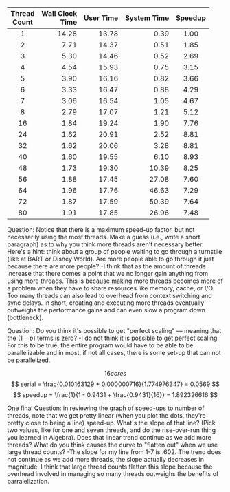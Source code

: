 |Thread<br>Count|Wall Clock<br>Time|User Time|System Time|Speedup|
|:--:|--:|--:|--:|:--:|
|1|14.28|13.78| 0.39|1.00|
|2| 7.71|14.37| 0.51| 1.85|
|3| 5.30|14.46| 0.52| 2.69|
|4| 4.54|15.93| 0.75| 3.15|
|5| 3.90|16.16| 0.82| 3.66|
|6| 3.33|16.47| 0.88| 4.29|
|7| 3.06|16.54| 1.05| 4.67|
|8| 2.79|17.07| 1.21| 5.12|
|16| 1.84|19.24| 1.90| 7.76|
|24| 1.62|20.91| 2.52| 8.81|
|32| 1.62|20.06| 3.28| 8.81|
|40| 1.60|19.55| 6.10| 8.93|
|48| 1.73|19.30|10.39| 8.25|
|56| 1.88|17.45|27.08| 7.60|
|64| 1.96|17.76|46.63| 7.29|
|72| 1.87|17.59|50.39| 7.64|
|80| 1.91|17.85|26.96| 7.48|

Question: Notice that there is a maximum speed-up factor, but not necessarily using the most threads. Make a guess (i.e., write a short paragraph) as to why you think more threads aren't necessary better. Here's a hint: think about a group of people waiting to go through a turnstile (like at BART or Disney World). Are more people able to go through it just because there are more people?
 -I think that as the amount of threads increase that there comes a point that we no longer gain anything from using more threads. This is because making more threads becomes more of a problem when they have to share resources like memory, cache, or I/O. Too many threads can also lead to overhead from context switching and sync delays. In short, creating and executing more threads eventually outweighs the performance gains and can even slow a program down (bottleneck).

Question: Do you think it's possible to get "perfect scaling" — meaning that the $(1-p)$ terms is zero?
 -I do not think it is possible to get perfect scaling. For this to be true, the entire program would have to be able to be parallelizable and in most, if not all cases, there is some set-up that can not be parallelized. 

$$ 16 cores $$
$$ serial = \frac{0.010163129 + 0.000000716}{1.774976347} = 0.0569 $$
$$ speedup = \frac{1}{1 - 0.9431 + \frac{0.9431}{16}} = 1.892326616 $$

One final Question: in reviewing the graph of speed-ups to number of threads, note that we get pretty linear (when you plot the dots, they're pretty close to being a line) speed-up. What's the slope of that line? (Pick two values, like for one and seven threads, and do the rise-over-run thing you learned in Algebra). Does that linear trend continue as we add more threads? What do you think causes the curve to "flatten out" when we use large thread counts?
 -The slope for my line from 1-7 is .602. The trend does not continue as we add more threads, the slope actually decreases in magnitude. I think that large thread counts flatten this slope because the overhead involved in managing so many threads outweighs the benefits of parralelization.
